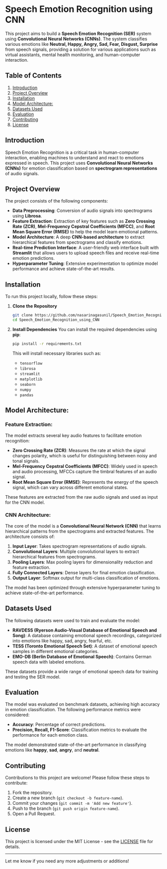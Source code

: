

# Speech Emotion Recognition using CNN

This project aims to build a **Speech Emotion Recognition (SER)** system using **Convolutional Neural Networks (CNNs)**. The system classifies various emotions like **Neutral, Happy, Angry, Sad, Fear, Disgust, Surprise** from speech signals, providing a solution for various applications such as virtual assistants, mental health monitoring, and human-computer interaction.

## Table of Contents
1. [Introduction](#introduction)
2. [Project Overview](#project-overview)
3. [Installation](#installation)
4. [Model Architecture:](#model-architecture-feature-extraction-zcr-mfcc-rmse-and-cnn-architecture)
5. [Datasets Used](#datasets-used)
6. [Evaluation](#evaluation)
7. [Contributing](#contributing)
8. [License](#license)

## Introduction

Speech Emotion Recognition is a critical task in human-computer interaction, enabling machines to understand and react to emotions expressed in speech. This project uses **Convolutional Neural Networks (CNNs)** for emotion classification based on **spectrogram representations** of audio signals.

## Project Overview

The project consists of the following components:
- **Data Preprocessing**: Conversion of audio signals into spectrograms using **Librosa**.
- **Feature Extraction**: Extraction of key features such as **Zero Crossing Rate (ZCR)**, **Mel-Frequency Cepstral Coefficients (MFCC)**, and **Root Mean Square Error (RMSE)** to help the model learn emotional patterns.
- **Model Architecture**: A deep **CNN-based architecture** to extract hierarchical features from spectrograms and classify emotions.
- **Real-time Prediction Interface**: A user-friendly web interface built with **Streamlit** that allows users to upload speech files and receive real-time emotion predictions.
- **Hyperparameter Tuning**: Extensive experimentation to optimize model performance and achieve state-of-the-art results.

## Installation

To run this project locally, follow these steps:

1. **Clone the Repository**
   ```bash
   git clone https://github.com/nasarinagasunil/Speech_Emotion_Recognition_using_CNN.git
   cd Speech_Emotion_Recognition_using_CNN
   ```

2. **Install Dependencies**
   You can install the required dependencies using **pip**:
   ```bash
   pip install -r requirements.txt
   ```

   This will install necessary libraries such as:
   - `tensorflow`
   - `librosa`
   - `streamlit`
   - `matplotlib`
   - `seaborn`
   - `numpy`
   - `pandas`

## Model Architecture: 

### **Feature Extraction**:
The model extracts several key audio features to facilitate emotion recognition:

- **Zero Crossing Rate (ZCR)**: Measures the rate at which the signal changes polarity, which is useful for distinguishing between noisy and tonal signals.
- **Mel-Frequency Cepstral Coefficients (MFCC)**: Widely used in speech and audio processing, MFCCs capture the timbral features of an audio signal.
- **Root Mean Square Error (RMSE)**: Represents the energy of the speech signal, which can vary across different emotional states.

These features are extracted from the raw audio signals and used as input for the CNN model.

### **CNN Architecture**:
The core of the model is a **Convolutional Neural Network (CNN)** that learns hierarchical patterns from the spectrograms and extracted features. The architecture consists of:
1. **Input Layer**: Takes spectrogram representations of audio signals.
2. **Convolutional Layers**: Multiple convolutional layers to extract hierarchical features from spectrograms.
3. **Pooling Layers**: Max pooling layers for dimensionality reduction and feature extraction.
4. **Fully Connected Layers**: Dense layers for final emotion classification.
5. **Output Layer**: Softmax output for multi-class classification of emotions.

The model has been optimized through extensive hyperparameter tuning to achieve state-of-the-art performance.

## Datasets Used

The following datasets were used to train and evaluate the model:

- **RAVDESS (Ryerson Audio-Visual Database of Emotional Speech and Song)**: A database containing emotional speech recordings, categorized into emotions like happy, sad, angry, fearful, etc.
- **TESS (Toronto Emotional Speech Set)**: A dataset of emotional speech samples in different emotional categories.
- **EMO-DB (Berlin Database of Emotional Speech)**: Contains German speech data with labeled emotions.

These datasets provide a wide range of emotional speech data for training and testing the SER model.

## Evaluation

The model was evaluated on benchmark datasets, achieving high accuracy in emotion classification. The following performance metrics were considered:
- **Accuracy**: Percentage of correct predictions.
- **Precision, Recall, F1-Score**: Classification metrics to evaluate the performance for each emotion class.

The model demonstrated state-of-the-art performance in classifying emotions like **happy**, **sad**, **angry**, and **neutral**.

## Contributing

Contributions to this project are welcome! Please follow these steps to contribute:
1. Fork the repository.
2. Create a new branch (`git checkout -b feature-name`).
3. Commit your changes (`git commit -m 'Add new feature'`).
4. Push to the branch (`git push origin feature-name`).
5. Open a Pull Request.

## License

This project is licensed under the MIT License - see the [LICENSE](LICENSE) file for details.

---

Let me know if you need any more adjustments or additions!
